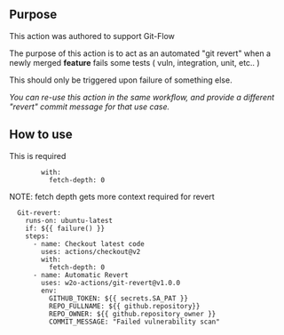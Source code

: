 

## Purpose
This action was authored to support Git-Flow

The purpose of this action is to act as an automated "git revert" when a newly merged **feature** fails some tests ( vuln, integration, unit, etc.. )

This should only be triggered upon failure of something else.

*You can re-use this action in the same workflow, and provide a different "revert" commit message for that use case.*


## How to use

This is required
```
        with:
          fetch-depth: 0
```
NOTE: fetch depth gets more context required for revert

```
  Git-revert:
    runs-on: ubuntu-latest
    if: ${{ failure() }}
    steps:
      - name: Checkout latest code
        uses: actions/checkout@v2
        with:
          fetch-depth: 0
      - name: Automatic Revert
        uses: w2o-actions/git-revert@v1.0.0
        env:
          GITHUB_TOKEN: ${{ secrets.SA_PAT }}
          REPO_FULLNAME: ${{ github.repository}}
          REPO_OWNER: ${{ github.repository_owner }}
          COMMIT_MESSAGE: "Failed vulnerability scan"
```          